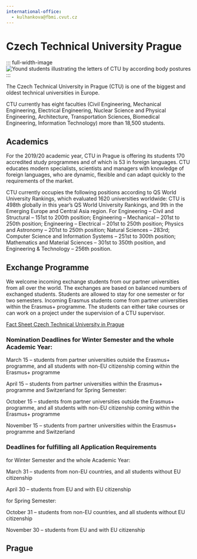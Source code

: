 ```yaml
---
international-office:
  - kulhankova@fbmi.cvut.cz
---
```


# Czech Technical University Prague

::: full-width-image
<img :src="$withBase('/assets/img/partner/ctu/people.jpg')" alt="Yound students illustrating the letters of CTU by according body postures" title="Czech Technical University in Prague (CTU)">
:::

The Czech Technical University in Prague (CTU) is one of the biggest and oldest technical universities in Europe.

CTU currently has eight faculties (Civil Engineering, Mechanical Engineering, Electrical Engineering, Nuclear Science and Physical Engineering, Architecture, Transportation Sciences, Biomedical Engineering, Information Technology) more than 18,500 students.

<!-- more -->

## Academics

For the 2019/20 academic year, CTU in Prague is offering its students 170 accredited study programmes and of which is 53 in foreign languages. CTU educates modern specialists, scientists and managers with knowledge of foreign languages, who are dynamic, flexible and can adapt quickly to the requirements of the market.

CTU currently occupies the following positions according to QS World University Rankings, which evaluated 1620 universities worldwide: CTU is 498th globally in this year’s QS World University Rankings, and 9th in the Emerging Europe and Central Asia region. For Engineering – Civil and Structural – 151st to 200th position; Engineering – Mechanical – 201st to 250th position; Engineering – Electrical – 201st to 250th position; Physics and Astronomy – 201st to 250th position; Natural Sciences – 283rd; Computer Science and Information Systems – 251st to 300th position; Mathematics and Material Sciences – 301st to 350th position, and Engineering & Technology – 256th position.

## Exchange Programme

We welcome incoming exchange students from our partner universities from all over the world. The exchanges are based on balanced numbers of exchanged students. Students are allowed to stay for one semester or for two semesters.
Incoming Erasmus students come from partner universities within the Erasmus+ programme. The students can either take courses or can work on a project under the supervision of a CTU supervisor.

[Fact Sheet Czech Technical University in Prague](https://portal.cvut.cz/international/wp-content/uploads/sites/2/2019/09/Fact-sheet19_20.pdf)

### Nomination Deadlines for Winter Semester and the whole Academic Year:

March 15 – students from partner universities outside the Erasmus+ programme, and all students with non-EU citizenship coming within the Erasmus+ programme

April 15 – students from partner universities within the Erasmus+ programme and Switzerland
for Spring Semester:

October 15 – students from partner universities outside the Erasmus+ programme, and all students with non-EU citizenship coming within the Erasmus+ programme

November 15 – students from partner universities within the Erasmus+ programme and Switzerland

### Deadlines for fulfilling all Application Requirements
for Winter Semester and the whole Academic Year:

March 31 – students from non-EU countries, and all students without EU citizenship

April 30 – students from EU and with EU citizenship

for Spring Semester:

October 31 – students from non-EU countries, and all students without EU citizenship
 
November 30 – students from EU and with EU citizenship

## Prague

<Youtube id="6H_1CW69Fzo"/>
